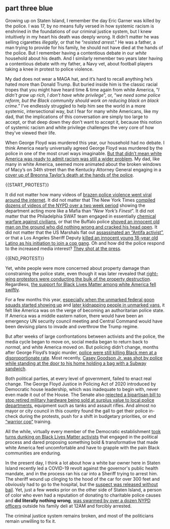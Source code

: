 ## <span>part three</span> blue

<Disclaimer />

Growing up on Staten Island, I remember the day Eric Garner was killed by the police. I was 17, by no means fully versed in how systemic racism is enshrined in the foundations of our criminal justice system, but I knew intuitively in my heart his death was deeply wrong. It didn’t matter he was selling cigarettes *illegally*, or that he “*resisted arrest*.” He was a father, a man trying to provide for his family, he should not have died at the hands of the police. But I remember having a contentious debate in our *white* household about his death. And I similarly remember two years later having a contentious debate with my father, a Navy vet, about football players taking a knee in protest to police violence.

My dad does not wear a MAGA hat, and it’s hard to recall anything he’s hated more than Donald Trump. But buried inside him is the classic racial tropes that you might have heard time & time again from white America, “*I didn’t grow up rich, I don’t have white privilege*”, or, “*we need some police reform, but the Black community should work on reducing black on black crime*.” I’ve endlessly struggled to help him see the world in a more systemic, intersectional way, but I fear for many white Americans, like my dad, that the implications of this conversation are simply too large to accept, or that deep down they don’t want to accept it, because this notion of systemic racism and white privilege challenges the very core of how they’ve viewed their life.

When George Floyd was murdered this year, our household had no debate. I think America nearly universally agreed George Floyd was murdered by the police in one of the most cruel ways imaginable. [But that didn’t mean white America was ready to admit racism was still a wider problem](https://www.uml.edu/News/press-releases/2020/SocialIssuesPoll092220.aspx). My dad, like many in white America, seemed more animated about the broken windows of Macy’s on 34th street than the Kentucky Attorney General engaging in a [cover up of Breonna Taylor’s death at the hands of the police](https://www.cbsnews.com/news/breonna-taylor-grand-juror-homicide-charges-police-mistakes/).

{{START_PROTEST}}

It did not matter how many videos of [brazen police violence went viral around the internet](https://twitter.com/JordanUhl/status/1266917228752056320). It did not matter that The New York Times [compiled dozens of videos of the NYPD over a two week period](https://www.nytimes.com/interactive/2020/07/14/nyregion/nypd-george-floyd-protests.html) showing the department acting more like a Mafia than “*New York’s Finest*”. It did not matter that the Philadelphia SWAT team engaged in essentially [chemical warfare against civilians](https://www.nytimes.com/video/us/100000007174941/philadelphia-tear-gas-george-floyd-protests.html), or that the Buffalo police [shoved an innocent old man on the ground who did nothing wrong and cracked his head open](https://twitter.com/DavidBegnaud/status/1268716877355810818). It did not matter that the US Marshals flat out [assassinated an “Antifa activist”](https://www.nytimes.com/2020/10/13/us/michael-reinoehl-antifa-portland-shooting.html), or that a Los Angeles Sheriff Deputy [killed an innocent young 18-year old Latino as his initiation to join a cop gang](https://www.nbcnews.com/news/latino/family-andr-s-guardado-killed-sheriff-s-deputy-files-lawsuit-n1239024). Oh and how did the police respond to the increased media interest? [They shot at the press](https://freedom.press/news/press-freedom-violations-george-floyd-protests-numbers-shocking-and-unprecedented-level-attacks-journalists/).

{{END_PROTEST}}

Yet, white people were more concerned about property damage than constraining the police state, even though it was later revealed that [right-wing protestors were conducting the bulk of the property destruction](https://www.washingtonpost.com/politics/2020/06/22/who-caused-violence-protests-its-not-antifa/). Regardless, [the support for Black Lives Matter among white America fell swiftly](https://www.uml.edu/News/press-releases/2020/SocialIssuesPoll092220.aspx).

For a few months this year, [especially when the unmarked federal goon squads started showing up](https://www.nytimes.com/2020/06/04/us/politics/unidentified-police-protests.html) and [later kidnapping people in unmarked vans](https://www.npr.org/2020/07/17/892277592/federal-officers-use-unmarked-vehicles-to-grab-protesters-in-portland), it felt like America was on the verge of becoming an authoritarian police state. If America was a middle eastern nation, there would have been an emergency UN security council meeting and Central Command would have been devising plans to invade and overthrow the Trump regime.

But after weeks of large confrontations between activists and the police, the media cycle began to move on, social media began to return back to *normal*, and white America moved on. But policing didn’t change, months after George Floyd’s tragic murder, [police were still killing Black men at a disproportionate rate](https://www.cbsnews.com/news/george-floyd-killing-police-black-people-killed-164/). Most recently, [Casey Goodson Jr. was shot by police while standing at the door to his home holding a bag with a Subway sandwich](https://www.nytimes.com/2020/12/14/us/casey-goodson-columbus-ohio-shooting.html).

Both political parties, at every level of government, failed to enact real change. The George Floyd Justice in Policing Act of 2020 introduced by Democratic house leadership, which was inadequate to begin with, never even made it out of the House. The Senate also [rejected a bipartisan bill to stop retired military hardware being sold at surplus value to local police departments](https://www.defensenews.com/congress/2020/07/21/senate-rejects-broad-limit-on-military-equipment-to-police/), equipment such as tanks and assault rifles. And almost no mayor or city council in this country found the gall to get their police in-check during the protests, push for a shift in budgetary priorities, or end [“warrior cop”](https://www.vox.com/policy-and-politics/2020/6/2/21277438/police-officer-george-floyd-patrick-skinner-interview-militarization) training.

All the while, virtually every member of the Democratic establishment [took turns dunking on Black Lives Matter activists](https://www.politico.com/news/2020/11/19/blm-defund-police-democrats-437940) that engaged in the political process and dared proposing something bold & transformative that made white America feel uncomfortable and have to grapple with the pain Black communities are enduring.

In the present day, I think a lot about how a white bar owner here in Staten Island recently led a COVID-19 revolt against the governor's public health mandate, and in the process ran his car into a Sheriff trying to arrest him. The sheriff wound up clinging to the hood of the car for over 300 feet and obviously had to go to the hospital, but the [suspect was released without bail](https://nypost.com/2020/12/06/si-autonomous-zone-bar-owner-released-from-custody/). Yet, just a few weeks prior on the other side of Staten Island, a person of color who even had a reputation of donating to charitable police causes and **did literally nothing wrong**, [was swarmed by over a dozen NYPD officers](https://www.nydailynews.com/new-york/nyc-crime/ny-staten-island-noise-arrest-force-allegation-nypd-20201123-utlfioizm5gaboofvt76btzjwa-story.html) outside his family deli at 12AM and forcibly arrested.

The criminal justice system remains broken, and most of the politicians remain unwilling to fix it.
